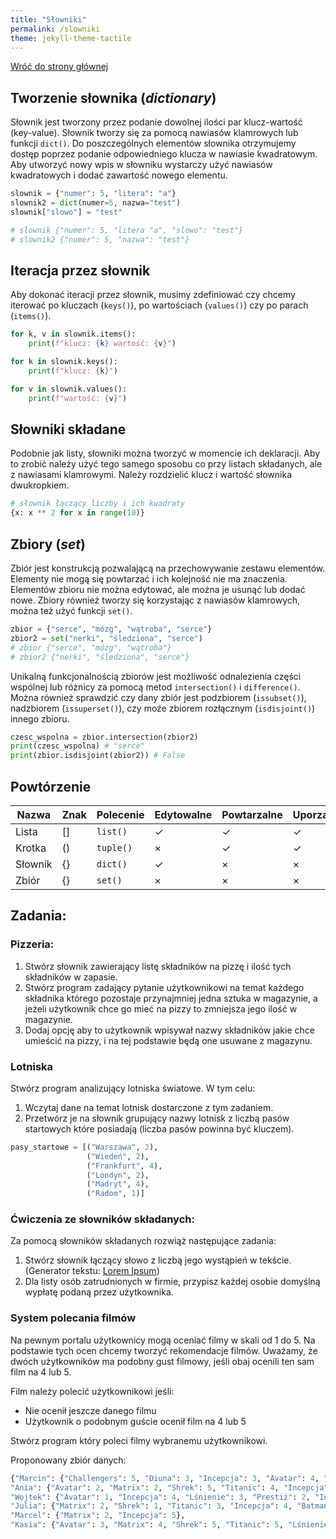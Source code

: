 ```yaml
---
title: "Słowniki"
permalink: /slowniki
theme: jekyll-theme-tactile
---
```


[Wróć do strony głównej](index.md)

## Tworzenie słownika (*dictionary*)
Słownik jest tworzony przez podanie dowolnej ilości par klucz-wartość (key-value). Słownik tworzy się za pomocą nawiasów klamrowych lub funkcji `dict()`. Do poszczególnych elementów słownika otrzymujemy dostęp poprzez podanie odpowiedniego klucza w nawiasie kwadratowym. Aby utworzyć nowy wpis w słowniku wystarczy użyć nawiasów kwadratowych i dodać zawartość nowego elementu.

```python
slownik = {"numer": 5, "litera": "a"}
slownik2 = dict(numer=5, nazwa="test")
slownik["slowo"] = "test"

# slownik {"numer": 5, "litera "a", "slowo": "test"}
# slownik2 {"numer": 5, "nazwa": "test"}
```

## Iteracja przez słownik
Aby dokonać iteracji przez słownik, musimy zdefiniować czy chcemy iterować po kluczach (`keys()`), po wartościach (`values()`) czy po parach (`items()`).

```python
for k, v in slownik.items():
    print(f"klucz: {k} wartość: {v}")

for k in slownik.keys():
    print(f"klucz: {k}")

for v in slownik.values():
    print(f"wartość: {v}")
```

## Słowniki składane
Podobnie jak listy, słowniki można tworzyć w momencie ich deklaracji. Aby to zrobić należy użyć tego samego sposobu co przy listach składanych, ale z nawiasami klamrowymi. Należy rozdzielić klucz i wartość słownika dwukropkiem.

```python
# słownik łączący liczby i ich kwadraty
{x: x ** 2 for x in range(10)}
```

## Zbiory (*set*)
Zbiór jest konstrukcją pozwalającą na przechowywanie zestawu elementów. Elementy nie mogą się powtarzać i ich kolejność nie ma znaczenia. Elementów zbioru nie można edytować, ale można je usunąć lub dodać nowe. Zbiory również tworzy się korzystając z nawiasów klamrowych, można też użyć funkcji `set()`.

```python
zbior = {"serce", "mózg", "wątroba", "serce"}
zbior2 = set("nerki", "śledziona", "serce")
# zbior {"serce", "mózg", "wątroba"}
# zbior2 {"nerki", "śledziona", "serce"}
```

Unikalną funkcjonalnością zbiorów jest możliwość odnalezienia części wspólnej lub różnicy za pomocą metod `intersection()` i `difference()`.
Można również sprawdzić czy dany zbiór jest podzbiorem (`issubset()`), nadzbiorem (`issuperset()`), czy może zbiorem rozłącznym (`isdisjoint()`) innego zbioru.

```python
czesc_wspolna = zbior.intersection(zbior2)
print(czesc_wspolna) # "serce"
print(zbior.isdisjoint(zbior2)) # False
```

## Powtórzenie

Nazwa | Znak | Polecenie | Edytowalne | Powtarzalne | Uporządkowane
---|---|---|---|---|---
Lista | [] | `list()` | ✓ | ✓ | ✓
Krotka | () | `tuple()` | × | ✓ | ✓
Słownik | {} | `dict()` | ✓ | ×| ×
Zbiór | {} | `set()` | × | × | ×

## Zadania:
### Pizzeria:
1. Stwórz słownik zawierający listę składników na pizzę i ilość tych składników w zapasie.
2. Stwórz program zadający pytanie użytkownikowi na temat każdego składnika którego pozostaje przynajmniej jedna sztuka w magazynie, a jeżeli użytkownik chce go mieć na pizzy to zmniejsza jego ilość w magazynie.
3. Dodaj opcję aby to użytkownik wpisywał nazwy składników jakie chce umieścić na pizzy, i na tej podstawie będą one usuwane z magazynu.

### Lotniska
Stwórz program analizujący lotniska światowe. W tym celu:
1. Wczytaj dane na temat lotnisk dostarczone z tym zadaniem.
2. Przetwórz je na słownik grupujący nazwy lotnisk z liczbą pasów startowych które posiadają (liczba pasów powinna być kluczem).

```python
pasy_startowe = [("Warszawa", 2),
                 ("Wiedeń", 2),
                 ("Frankfurt", 4),
                 ("Londyn", 2),
                 ("Madryt", 4),
                 ("Radom", 1)]
```

### Ćwiczenia ze słowników składanych:
Za pomocą słowników składanych rozwiąż następujące zadania:
1. Stwórz słownik łączący słowo z liczbą jego wystąpień w tekście. (Generator tekstu: [Lorem Ipsum](https://www.lipsum.com/))
2. Dla listy osób zatrudnionych w firmie, przypisz każdej osobie domyślną wypłatę podaną przez użytkownika.

### System polecania filmów
Na pewnym portalu użytkownicy mogą oceniać filmy w skali od 1 do 5. Na podstawie tych ocen chcemy tworzyć rekomendacje filmów. Uważamy, że dwóch użytkowników ma podobny gust filmowy, jeśli obaj ocenili ten sam film na 4 lub 5.

Film należy polecić użytkownikowi jeśli:
- Nie ocenił jeszcze danego filmu
- Użytkownik o podobnym guście ocenił film na 4 lub 5

Stwórz program który poleci filmy wybranemu użytkownikowi.

Proponowany zbiór danych:

```python
{"Marcin": {"Challengers": 5, "Diuna": 3, "Incepcja": 3, "Avatar": 4, "Matrix": 4, "Pianista": 5, "Batman": 2, "Prestiż": 5},
"Ania": {"Avatar": 2, "Matrix": 2, "Shrek": 5, "Titanic": 4, "Incepcja": 3},
"Wojtek": {"Avatar": 1, "Incepcja": 4, "Lśnienie": 3, "Prestiż": 2, "Interstellar": 4, "Kiler": 5},
"Julia": {"Matrix": 2, "Shrek": 1, "Titanic": 3, "Incepcja": 4, "Batman": 5, "Interstellar": 2, "Kiler": 5, "Challengers": 5},
"Marcel": {"Matrix": 2, "Incepcja": 5},
"Kasia": {"Avatar": 3, "Matrix": 4, "Shrek": 5, "Titanic": 5, "Lśnienie": 5, "Prestiż": 5, "Incepcja": 3, "Batman": 4, "Interstellar": 4, "Kiler": 4, "Challengers": 2, "Diuna": 3}}
```

